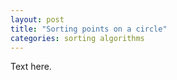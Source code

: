 ```yaml
---
layout: post
title: "Sorting points on a circle"
categories: sorting algorithms
---
```


Text here.
